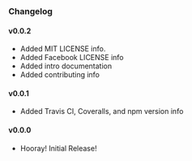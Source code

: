 ### Changelog
#### v0.0.2

- Added MIT LICENSE info.
- Added Facebook LICENSE info
- Added intro documentation
- Added contributing info

#### v0.0.1

- Added Travis CI, Coveralls, and npm version info

#### v0.0.0

- Hooray! Initial Release!